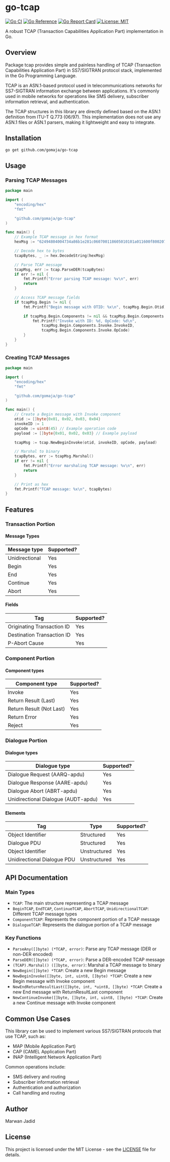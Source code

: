 # go-tcap

[![Go CI](https://github.com/gomaja/go-tcap/actions/workflows/ci.yml/badge.svg)](https://github.com/gomaja/go-tcap/actions/workflows/ci.yml)
[![Go Reference](https://pkg.go.dev/badge/github.com/gomaja/go-map.svg)](https://pkg.go.dev/github.com/gomaja/go-map)
[![Go Report Card](https://goreportcard.com/badge/github.com/gomaja/go-map)](https://goreportcard.com/report/github.com/gomaja/go-map)
[![License: MIT](https://img.shields.io/badge/License-MIT-yellow.svg)](https://opensource.org/licenses/MIT)

A robust TCAP (Transaction Capabilities Application Part) implementation in Go.

## Overview

Package tcap provides simple and painless handling of TCAP (Transaction Capabilities Application Part) in SS7/SIGTRAN protocol stack, implemented in the Go Programming Language.

TCAP is an ASN.1-based protocol used in telecommunications networks for SS7-SIGTRAN information exchange between applications. It's commonly used in mobile networks for operations like SMS delivery, subscriber information retrieval, and authentication.

The TCAP structures in this library are directly defined based on the ASN.1 definition from ITU-T Q.773 (06/97). This implementation does not use any ASN.1 files or ASN.1 parsers, making it lightweight and easy to integrate.

## Installation

```bash
go get github.com/gomaja/go-tcap
```

## Usage

### Parsing TCAP Messages

```go
package main

import (
    "encoding/hex"
    "fmt"

    "github.com/gomaja/go-tcap"
)

func main() {
    // Example TCAP message in hex format
    hexMsg := "62494804004734a86b1e281c060700118605010101a011600f80020780a1090607040000010014036c21a11f02010002012d3017800891328490507608f38101ff820891328490123009f1"

    // Decode hex to bytes
    tcapBytes, _ := hex.DecodeString(hexMsg)

    // Parse TCAP message
    tcapMsg, err := tcap.ParseDER(tcapBytes)
    if err != nil {
        fmt.Printf("Error parsing TCAP message: %v\n", err)
        return
    }

    // Access TCAP message fields
    if tcapMsg.Begin != nil {
        fmt.Printf("Begin message with OTID: %x\n", tcapMsg.Begin.Otid)

        if tcapMsg.Begin.Components != nil && tcapMsg.Begin.Components.Invoke != nil {
            fmt.Printf("Invoke with ID: %d, OpCode: %d\n", 
                tcapMsg.Begin.Components.Invoke.InvokeID,
                tcapMsg.Begin.Components.Invoke.OpCode)
        }
    }
}
```

### Creating TCAP Messages

```go
package main

import (
    "encoding/hex"
    "fmt"

    "github.com/gomaja/go-tcap"
)

func main() {
    // Create a Begin message with Invoke component
    otid := []byte{0x01, 0x02, 0x03, 0x04}
    invokeID := 1
    opCode := uint8(45) // Example operation code
    payload := []byte{0x01, 0x02, 0x03} // Example payload

    tcapMsg := tcap.NewBeginInvoke(otid, invokeID, opCode, payload)

    // Marshal to binary
    tcapBytes, err := tcapMsg.Marshal()
    if err != nil {
        fmt.Printf("Error marshaling TCAP message: %v\n", err)
        return
    }

    // Print as hex
    fmt.Printf("TCAP message: %x\n", tcapBytes)
}
```

## Features

### Transaction Portion

#### Message Types

| Message type   | Supported? |
|----------------|------------|
| Unidirectional | Yes        |
| Begin          | Yes        |
| End            | Yes        |
| Continue       | Yes        |
| Abort          | Yes        |

#### Fields

| Tag                        | Supported? |
|----------------------------|------------|
| Originating Transaction ID | Yes        |
| Destination Transaction ID | Yes        |
| P-Abort Cause              | Yes        |

### Component Portion

#### Component types

| Component type           | Supported? |
|--------------------------|------------|
| Invoke                   | Yes        |
| Return Result (Last)     | Yes        |
| Return Result (Not Last) | Yes        |
| Return Error             | Yes        |
| Reject                   | Yes        |


### Dialogue Portion

#### Dialogue types

| Dialogue type                       | Supported? |
|-------------------------------------|------------|
| Dialogue Request (AARQ-apdu)        | Yes        |
| Dialogue Response (AARE-apdu)       | Yes        |
| Dialogue Abort (ABRT-apdu)          | Yes        |
| Unidirectional Dialogue (AUDT-apdu) | Yes        |

#### Elements

| Tag                         | Type         | Supported? |
|-----------------------------|--------------|------------|
| Object Identifier           | Structured   | Yes        |
| Dialogue PDU                | Structured   | Yes        |
| Object Identifier           | Unstructured | Yes        |
| Unidirectional Dialogue PDU | Unstructured | Yes        |

## API Documentation

### Main Types

- `TCAP`: The main structure representing a TCAP message
- `BeginTCAP`, `EndTCAP`, `ContinueTCAP`, `AbortTCAP`, `UnidirectionalTCAP`: Different TCAP message types
- `ComponentTCAP`: Represents the component portion of a TCAP message
- `DialogueTCAP`: Represents the dialogue portion of a TCAP message

### Key Functions

- `ParseAny([]byte) (*TCAP, error)`: Parse any TCAP message (DER or non-DER encoded)
- `ParseDER([]byte) (*TCAP, error)`: Parse a DER-encoded TCAP message
- `(TCAP).Marshal() ([]byte, error)`: Marshal a TCAP message to binary
- `NewBegin([]byte) *TCAP`: Create a new Begin message
- `NewBeginInvoke([]byte, int, uint8, []byte) *TCAP`: Create a new Begin message with Invoke component
- `NewEndReturnResultLast([]byte, int, *uint8, []byte) *TCAP`: Create a new End message with ReturnResultLast component
- `NewContinueInvoke([]byte, []byte, int, uint8, []byte) *TCAP`: Create a new Continue message with Invoke component

## Common Use Cases

This library can be used to implement various SS7/SIGTRAN protocols that use TCAP, such as:

- MAP (Mobile Application Part)
- CAP (CAMEL Application Part)
- INAP (Intelligent Network Application Part)

Common operations include:
- SMS delivery and routing
- Subscriber information retrieval
- Authentication and authorization
- Call handling and routing


## Author

Marwan Jadid

## License

This project is licensed under the MIT License - see the [LICENSE](https://github.com/gomaja/go-tcap/blob/main/LICENSE) file for details.
